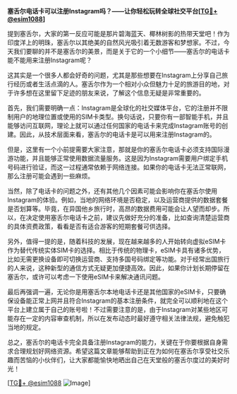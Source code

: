 **塞舌尔电话卡可以注册Instagram吗？——让你轻松玩转全球社交平台[[TG💪+ @esim1088](https://t.me/s/esim1088)]**

提到塞舌尔，大家的第一反应可能是那片碧海蓝天、椰林树影的热带天堂吧！作为印度洋上的明珠，塞舌尔以其绝美的自然风光吸引着无数游客和梦想家。不过，今天我们要聊的并不是塞舌尔的美景，而是关于它的一个小细节——塞舌尔的电话卡能不能用来注册Instagram呢？

这其实是一个很多人都会好奇的问题，尤其是那些想要在Instagram上分享自己旅行经历或者生活点滴的人。塞舌尔作为一个相对小众但魅力十足的旅游目的地，对于许多想在这里留下足迹的朋友来说，了解这个信息无疑是非常重要的。

首先，我们需要明确一点：Instagram是全球化的社交媒体平台，它的注册并不限制用户的地理位置或使用的SIM卡类型。换句话说，只要你有一部智能手机，并且能够访问互联网，理论上就可以通过任何国家的电话卡来完成Instagram账号的创建。因此，从技术层面来看，塞舌尔的电话卡是可以用来注册Instagram的。

但是，这里有一个小前提需要大家注意，那就是你的塞舌尔电话卡必须支持国际漫游功能，并且能够正常使用数据流量服务。这是因为Instagram需要用户绑定手机号码进行验证，而这一过程通常依赖于网络连接。如果你的电话卡无法正常联网，那么注册可能会遇到一些麻烦。

当然，除了电话卡的问题之外，还有其他几个因素可能会影响你在塞舌尔使用Instagram的体验。例如，当地的网络环境是否稳定，以及运营商提供的数据套餐是否划算等。毕竟，在异国他乡旅行时，高昂的数据费用可能会让人望而却步。所以，在决定使用塞舌尔电话卡之前，建议先做好充分的准备，比如查询清楚运营商的具体资费政策，看看是否有适合游客的短期套餐可供选择。

另外，值得一提的是，随着科技的发展，现在越来越多的人开始转向虚拟eSIM卡作为替代传统实体SIM卡的选择。相比于传统的物理卡，eSIM卡具有诸多优势，比如无需更换设备即可切换运营商、支持多国号码绑定等功能。对于经常出国旅行的人来说，这种新型的通信方式无疑更加便捷高效。因此，如果你计划长期停留在塞舌尔，或许可以考虑一下使用eSIM卡来解决通讯问题。

最后再强调一遍，无论你是用塞舌尔本地电话卡还是其他国家的eSIM卡，只要确保设备能正常上网并且符合Instagram的基本注册条件，就完全可以顺利地在这个平台上建立属于自己的账号啦！不过需要注意的是，由于Instagram对某些地区可能存在一定的内容审查机制，所以在发布动态时最好遵守相关法律法规，避免触犯当地的规定。

总之，塞舌尔的电话卡完全具备注册Instagram的能力，关键在于你要根据自身需求合理规划好网络资源。希望这篇文章能够帮助到正在为如何在塞舌尔享受社交乐趣而苦恼的小伙伴们，让大家都能愉快地晒出自己在天堂般的塞舌尔度过的美好时光！

[[TG💪+ @esim1088](https://t.me/s/esim1088) ![Image](https://i.postimg.cc/4NQfJmqS/Snipaste-2025-05-13-00-14-12.png)]